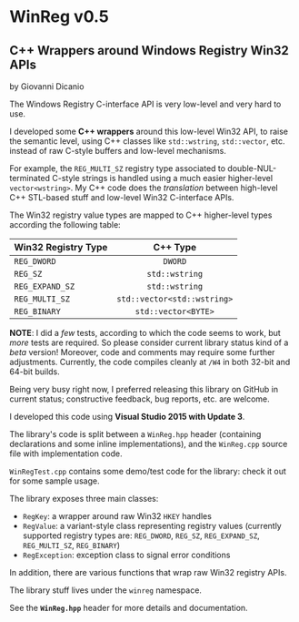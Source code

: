 # WinReg v0.5
## C++ Wrappers around Windows Registry Win32 APIs

by Giovanni Dicanio

The Windows Registry C-interface API is very low-level and very hard to use.

I developed some **C++ wrappers** around this low-level Win32 API, to raise the semantic level, using C++ classes like `std::wstring`, `std::vector`, etc. instead of raw C-style buffers and low-level mechanisms. 

For example, the `REG_MULTI_SZ` registry type associated to double-NUL-terminated C-style strings is handled using a much easier higher-level `vector<wstring>`. My C++ code does the _translation_ between high-level C++ STL-based stuff and low-level Win32 C-interface APIs.

The Win32 registry value types are mapped to C++ higher-level types according the following table:

| Win32 Registry Type  | C++ Type  |
| -------------------- |:---------:| 
| `REG_DWORD`          | `DWORD`                      |
| `REG_SZ`             | `std::wstring`               |
| `REG_EXPAND_SZ`      | `std::wstring`               |
| `REG_MULTI_SZ`       | `std::vector<std::wstring>`  |
| `REG_BINARY`         | `std::vector<BYTE>`          |

**NOTE**: I did a _few_ tests, according to which the code seems to work, but _more_ tests are required. So please consider current library status kind of a _beta_ version! Moreover, code and comments may require some further adjustments. Currently, the code compiles cleanly at `/W4` in both 32-bit and 64-bit builds.

Being very busy right now, I preferred releasing this library on GitHub in current status; constructive feedback, bug reports, etc. are welcome.

I developed this code using **Visual Studio 2015 with Update 3**.

The library's code is split between a `WinReg.hpp` header (containing declarations and some inline implementations), and the `WinReg.cpp` source file with implementation code.

`WinRegTest.cpp` contains some demo/test code for the library: check it out for some sample usage.

The library exposes three main classes:

* `RegKey`: a wrapper around raw Win32 `HKEY` handles
* `RegValue`: a variant-style class representing registry values (currently supported registry types are: `REG_DWORD`, `REG_SZ`, `REG_EXPAND_SZ`, `REG_MULTI_SZ`, `REG_BINARY`)
* `RegException`: exception class to signal error conditions

In addition, there are various functions that wrap raw Win32 registry APIs.

The library stuff lives under the `winreg` namespace.

See the **`WinReg.hpp`** header for more details and documentation.

